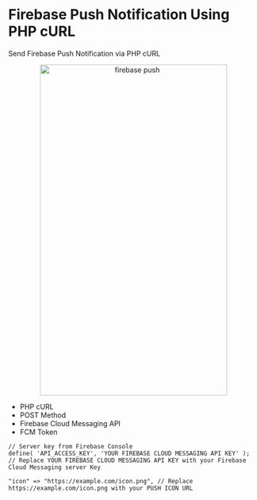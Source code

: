 # Firebase Push Notification Using PHP cURL

Send Firebase Push Notification via PHP cURL

<p align="center"><img src="https://raw.githubusercontent.com/mskian/Firebase-Push-Notification-Using-PHP-cuRL/master/frbse-push-pcurl1.png" width="377" height="667" alt="firebase push" /></p>

- PHP cURL
- POST Method
- Firebase Cloud Messaging API
- FCM Token


```
// Server key from Firebase Console
define( 'API_ACCESS_KEY', 'YOUR FIREBASE CLOUD MESSAGING API KEY' ); // Replace YOUR FIREBASE CLOUD MESSAGING API KEY with your Firebase Cloud Messaging server Key

```


```
"icon" => "https://example.com/icon.png", // Replace https://example.com/icon.png with your PUSH ICON URL

```

